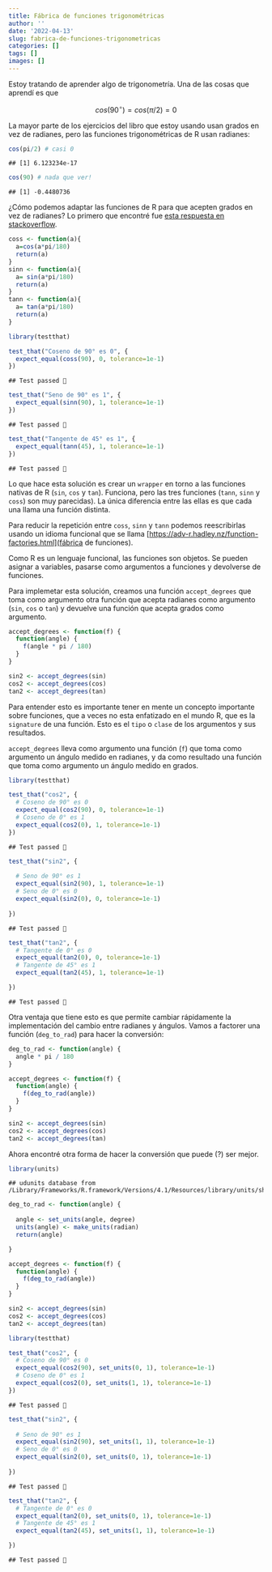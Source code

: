 ```yaml
---
title: Fábrica de funciones trigonométricas
author: ''
date: '2022-04-13'
slug: fabrica-de-funciones-trigonometricas
categories: []
tags: []
images: []
---
```





Estoy tratando de aprender algo de trigonometría. Una de las cosas que aprendí es que

$$ cos(90^\circ)=cos(\pi/2)=0 $$


La mayor parte de los ejercicios del libro que estoy usando usan grados en vez de radianes, pero las funciones trigonométricas de R usan radianes:

```r
cos(pi/2) # casi 0
```

```
## [1] 6.123234e-17
```

```r
cos(90) # nada que ver!
```

```
## [1] -0.4480736
```

¿Cómo podemos adaptar las funciones de R para que acepten grados en vez de radianes? Lo primero que encontré fue [esta respuesta en stackoverflow](https://stackoverflow.com/a/68925329).


```r
coss <- function(a){
  a=cos(a*pi/180)
  return(a)
}
sinn <- function(a){
  a= sin(a*pi/180)
  return(a)
}
tann <- function(a){
  a= tan(a*pi/180)
  return(a)
}
```



```r
library(testthat)

test_that("Coseno de 90° es 0", {
  expect_equal(coss(90), 0, tolerance=1e-1)
})
```

```
## Test passed 🥇
```

```r
test_that("Seno de 90° es 1", {
  expect_equal(sinn(90), 1, tolerance=1e-1)
})
```

```
## Test passed 🥳
```

```r
test_that("Tangente de 45° es 1", {
  expect_equal(tann(45), 1, tolerance=1e-1)
})
```

```
## Test passed 🌈
```

Lo que hace esta solución es crear un `wrapper` en torno a las funciones nativas de R (`sin`, `cos` y `tan`). Funciona, pero las tres funciones (`tann`, `sinn` y `coss`) son muy parecidas). La única diferencia entre las ellas es que cada una llama una función distinta.

Para reducir la repetición entre `coss`, `sinn` y `tann` podemos reescribirlas usando un idioma funcional que se llama [https://adv-r.hadley.nz/function-factories.html](fábrica de funciones).

Como R es un lenguaje funcional, las funciones son objetos. Se pueden asignar a variables, pasarse como argumentos a funciones y devolverse de funciones. 

Para implemetar esta solución, creamos una función `accept_degrees` que toma como argumento otra función que acepta radianes como argumento (`sin`, `cos` o `tan`)  y devuelve una función que acepta grados como argumento.


```r
accept_degrees <- function(f) {
  function(angle) {
    f(angle * pi / 180)
  }
}

sin2 <- accept_degrees(sin)
cos2 <- accept_degrees(cos)
tan2 <- accept_degrees(tan)
```

Para entender esto es importante tener en mente un concepto importante sobre funciones, que a veces no esta enfatizado en el mundo R, que es la `signature` de una función. Esto es el `tipo` o `clase` de los argumentos y sus resultados.

`accept_degrees` lleva como argumento una función (`f`) que toma como argumento un ángulo medido en radianes, y da como resultado una función que toma como argumento un ángulo medido en grados.


```r
library(testthat)

test_that("cos2", {
  # Coseno de 90° es 0
  expect_equal(cos2(90), 0, tolerance=1e-1)
  # Coseno de 0° es 1
  expect_equal(cos2(0), 1, tolerance=1e-1)
})
```

```
## Test passed 🎉
```

```r
test_that("sin2", {
  
  # Seno de 90° es 1
  expect_equal(sin2(90), 1, tolerance=1e-1)
  # Seno de 0° es 0
  expect_equal(sin2(0), 0, tolerance=1e-1)
  
})
```

```
## Test passed 🥇
```

```r
test_that("tan2", {
  # Tangente de 0° es 0
  expect_equal(tan2(0), 0, tolerance=1e-1)
  # Tangente de 45° es 1
  expect_equal(tan2(45), 1, tolerance=1e-1)

})
```

```
## Test passed 🌈
```

Otra ventaja que tiene esto es que permite cambiar rápidamente la implementación del cambio entre radianes y ángulos. Vamos a factorer una función (`deg_to_rad`) para hacer la conversión:


```r
deg_to_rad <- function(angle) {
  angle * pi / 180
}

accept_degrees <- function(f) {
  function(angle) {
    f(deg_to_rad(angle))
  }
}

sin2 <- accept_degrees(sin)
cos2 <- accept_degrees(cos)
tan2 <- accept_degrees(tan)
```



Ahora encontré otra forma de hacer la conversión que puede (?) ser mejor.


```r
library(units)
```

```
## udunits database from /Library/Frameworks/R.framework/Versions/4.1/Resources/library/units/share/udunits/udunits2.xml
```

```r
deg_to_rad <- function(angle) {
  
  angle <- set_units(angle, degree)
  units(angle) <- make_units(radian)
  return(angle)

}

accept_degrees <- function(f) {
  function(angle) {
    f(deg_to_rad(angle))
  }
}

sin2 <- accept_degrees(sin)
cos2 <- accept_degrees(cos)
tan2 <- accept_degrees(tan)
```


```r
library(testthat)

test_that("cos2", {
  # Coseno de 90° es 0
  expect_equal(cos2(90), set_units(0, 1), tolerance=1e-1)
  # Coseno de 0° es 1
  expect_equal(cos2(0), set_units(1, 1), tolerance=1e-1)
})
```

```
## Test passed 🎉
```

```r
test_that("sin2", {
  
  # Seno de 90° es 1
  expect_equal(sin2(90), set_units(1, 1), tolerance=1e-1)
  # Seno de 0° es 0
  expect_equal(sin2(0), set_units(0, 1), tolerance=1e-1)
  
})
```

```
## Test passed 🥳
```

```r
test_that("tan2", {
  # Tangente de 0° es 0
  expect_equal(tan2(0), set_units(0, 1), tolerance=1e-1)
  # Tangente de 45° es 1
  expect_equal(tan2(45), set_units(1, 1), tolerance=1e-1)

})
```

```
## Test passed 🎉
```

